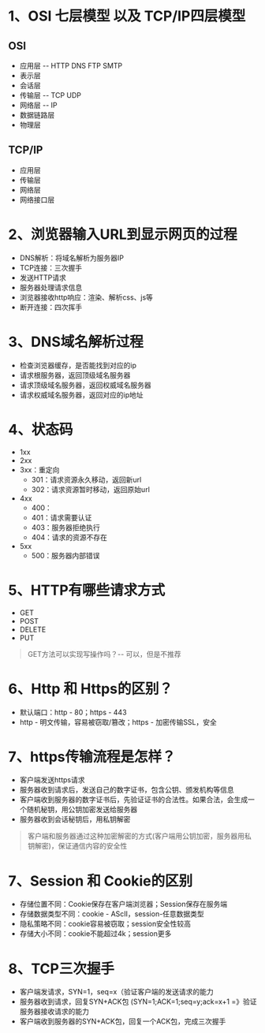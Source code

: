 # 1、OSI 七层模型 以及 TCP/IP四层模型
## OSI
- 应用层 -- HTTP DNS FTP SMTP
- 表示层 
- 会话层
- 传输层 -- TCP UDP
- 网络层 -- IP
- 数据链路层
- 物理层
## TCP/IP
- 应用层
- 传输层
- 网络层
- 网络接口层

# 2、浏览器输入URL到显示网页的过程
- DNS解析：将域名解析为服务器IP
- TCP连接：三次握手
- 发送HTTP请求
- 服务器处理请求信息
- 浏览器接收http响应：渲染、解析css、js等
- 断开连接：四次挥手

# 3、DNS域名解析过程
- 检查浏览器缓存，是否能找到对应的ip
- 请求根服务器，返回顶级域名服务器
- 请求顶级域名服务器，返回权威域名服务器
- 请求权威域名服务器，返回对应的ip地址

# 4、状态码
- 1xx
- 2xx
- 3xx：重定向
  - 301：请求资源永久移动，返回新url
  - 302：请求资源暂时移动，返回原始url
- 4xx
  - 400：
  - 401：请求需要认证
  - 403：服务器拒绝执行
  - 404：请求的资源不存在
- 5xx
  - 500：服务器内部错误

# 5、HTTP有哪些请求方式
- GET
- POST
- DELETE
- PUT

> GET方法可以实现写操作吗？-- 可以，但是不推荐
> 
# 6、Http 和 Https的区别？
- 默认端口：http - 80；https - 443
- http - 明文传输，容易被窃取/篡改；https - 加密传输SSL，安全

# 7、https传输流程是怎样？
- 客户端发送https请求
- 服务器收到请求后，发送自己的数字证书，包含公钥、颁发机构等信息
- 客户端收到服务器的数字证书后，先验证证书的合法性。如果合法，会生成一个随机秘钥，用公钥加密发送给服务器
- 服务器收到会话秘钥后，用私钥解密

> 客户端和服务器通过这种加密解密的方式(客户端用公钥加密，服务器用私钥解密)，保证通信内容的安全性
> 
# 7、Session 和 Cookie的区别
- 存储位置不同：Cookie保存在客户端浏览器；Session保存在服务端
- 存储数据类型不同：cookie - AScII，session-任意数据类型
- 隐私策略不同：cookie容易被窃取；session安全性较高
- 存储大小不同：cookie不能超过4k；session更多

# 8、TCP三次握手
- 客户端发请求，SYN=1，seq=x（验证客户端的发送请求的能力
- 服务器收到请求，回复SYN+ACK包 (SYN=1;ACK=1;seq=y;ack=x+1 =》验证服务器接收请求的能力
- 客户端收到服务器的SYN+ACK包，回复一个ACK包，完成三次握手